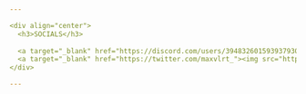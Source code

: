 ```yaml
---

<div align="center">
  <h3>SOCIALS</h3>
  
  <a target="_blank" href="https://discord.com/users/394832601593937930"><img src="https://img.shields.io/static/v1?label=&message=Discord&color=161B22&style=for-the-badge&logo=discord" alt="Discord" /></a>
  <a target="_blank" href="https://twitter.com/maxvlrt_"><img src="https://img.shields.io/static/v1?label=&message=Twitter&color=161B22&style=for-the-badge&logo=twitter" alt="Twitter" /></a>
</div>

---
```

